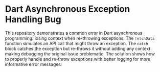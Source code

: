 # Dart Asynchronous Exception Handling Bug

This repository demonstrates a common error in Dart asynchronous programming: losing context when re-throwing exceptions. The `fetchData` function simulates an API call that might throw an exception. The `catch` block catches the exception but re-throws it without adding any context making debugging the original issue problematic. The solution shows how to properly handle and re-throw exceptions with better logging for more informative error messages.